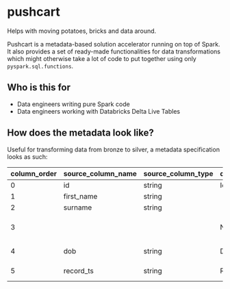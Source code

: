 # pushcart

Helps with moving potatoes, bricks and data around.

Pushcart is a metadata-based solution accelerator running on top of Spark. It also provides a set of ready-made functionalities for data transformations which might otherwise take a lot of code to put together using only `pyspark.sql.functions`.

## Who is this for

- Data engineers writing pure Spark code
- Data engineers working with Databricks Delta Live Tables

## How does the metadata look like?

Useful for transforming data from bronze to silver, a metadata specification looks as such:

column_order|source_column_name|source_column_type|dest_column_name|dest_column_type|transform_function|default_value|validation_rule|validation_action
------------|------------------|------------------|----------------|----------------|------------------|-------------|---------------|-----------------
0|id|string|Id|int|||Id IS NOT NULL|DROP
1|first_name|string||||||
2|surname|string||||||
3|||Name|string|"F.concat_ws(' ', F.col('first_name'), F.col('surname'))",F.lit('John Doe')||
4|dob|string|DateOfBirth|date|"F.to_date(F.col('dob'), 'yyyy-MM-dd')"|||
5|record_ts|string|RecordDateTime|timestamp|"F.to_timestamp(F.col('record_ts'), 'yyyy-MM-dd HH:mm:ss')"||RecordDateTime IS NOT NULL|DROP
